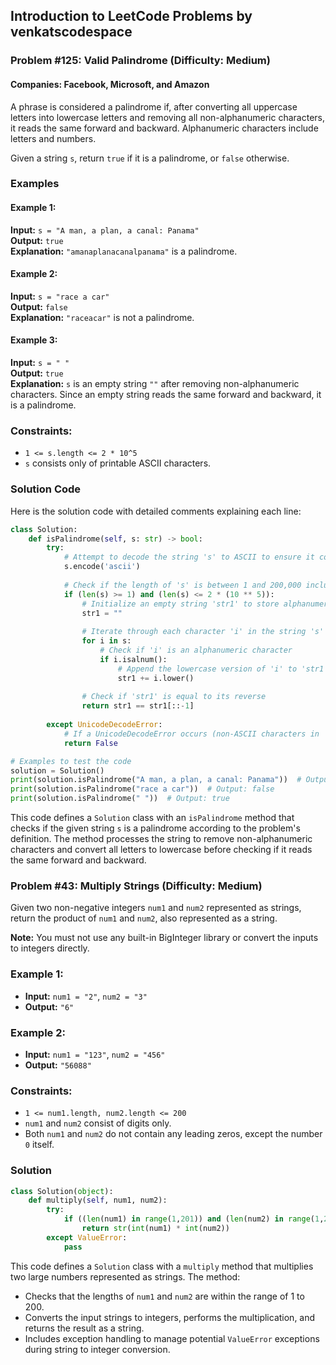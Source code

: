## Introduction to LeetCode Problems by venkatscodespace

### Problem #125: Valid Palindrome (Difficulty: Medium)
#### Companies: Facebook, Microsoft, and Amazon​
A phrase is considered a palindrome if, after converting all uppercase letters into lowercase letters and removing all non-alphanumeric characters, it reads the same forward and backward. Alphanumeric characters include letters and numbers.

Given a string `s`, return `true` if it is a palindrome, or `false` otherwise.

### Examples

#### Example 1:
**Input:** `s = "A man, a plan, a canal: Panama"`  
**Output:** `true`  
**Explanation:** `"amanaplanacanalpanama"` is a palindrome.

#### Example 2:
**Input:** `s = "race a car"`  
**Output:** `false`  
**Explanation:** `"raceacar"` is not a palindrome.

#### Example 3:
**Input:** `s = " "`  
**Output:** `true`  
**Explanation:** `s` is an empty string `""` after removing non-alphanumeric characters. Since an empty string reads the same forward and backward, it is a palindrome.

### Constraints:
- `1 <= s.length <= 2 * 10^5`
- `s` consists only of printable ASCII characters.

### Solution Code

Here is the solution code with detailed comments explaining each line:

```python
class Solution:
    def isPalindrome(self, s: str) -> bool:
        try:
            # Attempt to decode the string 's' to ASCII to ensure it contains only valid ASCII characters
            s.encode('ascii')
            
            # Check if the length of 's' is between 1 and 200,000 inclusive
            if (len(s) >= 1) and (len(s) <= 2 * (10 ** 5)):
                # Initialize an empty string 'str1' to store alphanumeric characters from 's'
                str1 = ""
                
                # Iterate through each character 'i' in the string 's'
                for i in s:
                    # Check if 'i' is an alphanumeric character
                    if i.isalnum():
                        # Append the lowercase version of 'i' to 'str1'
                        str1 += i.lower()
                
                # Check if 'str1' is equal to its reverse
                return str1 == str1[::-1]
                
        except UnicodeDecodeError:
            # If a UnicodeDecodeError occurs (non-ASCII characters in 's'), return False
            return False

# Examples to test the code
solution = Solution()
print(solution.isPalindrome("A man, a plan, a canal: Panama"))  # Output: true
print(solution.isPalindrome("race a car"))  # Output: false
print(solution.isPalindrome(" "))  # Output: true
```

This code defines a `Solution` class with an `isPalindrome` method that checks if the given string `s` is a palindrome according to the problem's definition. The method processes the string to remove non-alphanumeric characters and convert all letters to lowercase before checking if it reads the same forward and backward.


### Problem #43: Multiply Strings (Difficulty: Medium)

Given two non-negative integers `num1` and `num2` represented as strings, return the product of `num1` and `num2`, also represented as a string.

**Note:** You must not use any built-in BigInteger library or convert the inputs to integers directly.

### Example 1:
- **Input:** `num1 = "2"`, `num2 = "3"`
- **Output:** `"6"`

### Example 2:
- **Input:** `num1 = "123"`, `num2 = "456"`
- **Output:** `"56088"`

### Constraints:
- `1 <= num1.length, num2.length <= 200`
- `num1` and `num2` consist of digits only.
- Both `num1` and `num2` do not contain any leading zeros, except the number `0` itself.

### Solution

```python
class Solution(object):
    def multiply(self, num1, num2):
        try:
            if ((len(num1) in range(1,201)) and (len(num2) in range(1,201))):
                return str(int(num1) * int(num2))
        except ValueError:
            pass
```

This code defines a `Solution` class with a `multiply` method that multiplies two large numbers represented as strings. The method:
- Checks that the lengths of `num1` and `num2` are within the range of 1 to 200.
- Converts the input strings to integers, performs the multiplication, and returns the result as a string.
- Includes exception handling to manage potential `ValueError` exceptions during string to integer conversion.